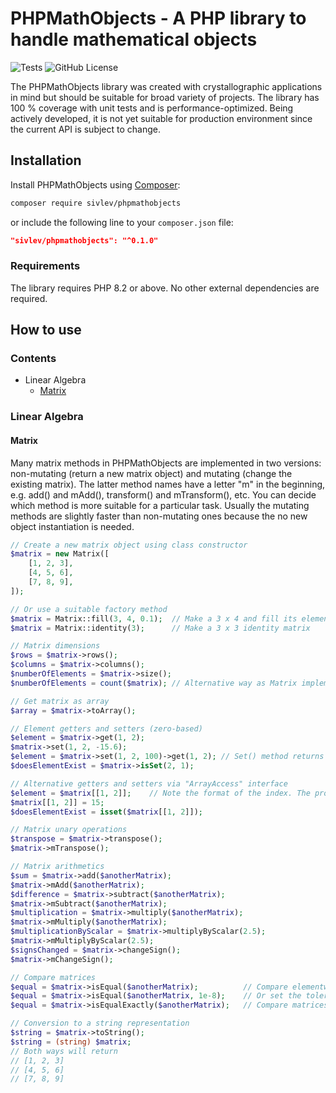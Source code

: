 # PHPMathObjects - A PHP library to handle mathematical objects

![Tests](https://github.com/sivlev/PHPMathObjects/actions/workflows/tests.yml/badge.svg) ![GitHub License](https://img.shields.io/github/license/sivlev/PHPMathObjects)

The PHPMathObjects library was created with crystallographic applications in mind but should be suitable for broad variety of projects. 
The library has 100 % coverage with unit tests and is performance-optimized. 
Being actively developed, it is not yet suitable for production environment since the current API is subject to change.

## Installation

Install PHPMathObjects using [Composer](https://getcomposer.org):
```sh
composer require sivlev/phpmathobjects
```
or include the following line to your `composer.json` file:
```json
"sivlev/phpmathobjects": "^0.1.0"
```

### Requirements

The library requires PHP 8.2 or above. No other external dependencies are required.

## How to use

### Contents

 * Linear Algebra
   - [Matrix](#matrix)

### Linear Algebra

#### Matrix

Many matrix methods in PHPMathObjects are implemented in two versions: non-mutating (return a new matrix object) and mutating (change the existing matrix).
The latter method names have a letter "m" in the beginning, e.g. add() and mAdd(), transform() and mTransform(), etc.
You can decide which method is more suitable for a particular task. Usually the mutating methods are slightly faster than non-mutating ones because the no new object instantiation is needed.

```php
// Create a new matrix object using class constructor
$matrix = new Matrix([
    [1, 2, 3],
    [4, 5, 6],
    [7, 8, 9],
]);

// Or use a suitable factory method
$matrix = Matrix::fill(3, 4, 0.1);  // Make a 3 x 4 and fill its elements with 0.1
$matrix = Matrix::identity(3);      // Make a 3 x 3 identity matrix

// Matrix dimensions
$rows = $matrix->rows();
$columns = $matrix->columns();
$numberOfElements = $matrix->size(); 
$numberOfElements = count($matrix); // Alternative way as Matrix implements "Countable" interface

// Get matrix as array
$array = $matrix->toArray(); 

// Element getters and setters (zero-based)
$element = $matrix->get(1, 2);
$matrix->set(1, 2, -15.6);
$element = $matrix->set(1, 2, 100)->get(1, 2); // Set() method returns $this so it can be chained
$doesElementExist = $matrix->isSet(2, 1);

// Alternative getters and setters via "ArrayAccess" interface
$element = $matrix[[1, 2]];    // Note the format of the index. The problem is that PHP supports native ArrayAccess for 1D arrays only
$matrix[[1, 2]] = 15;
$doesElementExist = isset($matrix[[1, 2]]);

// Matrix unary operations
$transpose = $matrix->transpose();
$matrix->mTranspose();

// Matrix arithmetics
$sum = $matrix->add($anotherMatrix);
$matrix->mAdd($anotherMatrix);
$difference = $matrix->subtract($anotherMatrix);
$matrix->mSubtract($anotherMatrix);
$multiplication = $matrix->multiply($anotherMatrix);
$matrix->mMultiply($anotherMatrix);
$multiplicationByScalar = $matrix->multiplyByScalar(2.5);
$matrix->mMultiplyByScalar(2.5);
$signsChanged = $matrix->changeSign();
$matrix->mChangeSign();

// Compare matrices
$equal = $matrix->isEqual($anotherMatrix);          // Compare elementwise within a default tolerance of 1.0e^-6
$equal = $matrix->isEqual($anotherMatrix, 1e-8);    // Or set the tolerance explicitly
$equal = $matrix->isEqualExactly($anotherMatrix);   // Compare matrices elementwise with '===' operator

// Conversion to a string representation
$string = $matrix->toString();
$string = (string) $matrix;
// Both ways will return
// [1, 2, 3]
// [4, 5, 6]
// [7, 8, 9]
```
